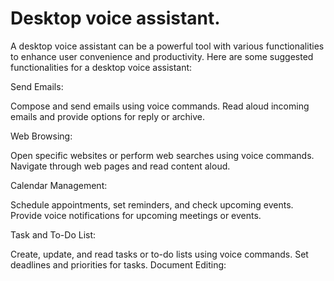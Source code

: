 # Desktop voice assistant. 
 A desktop voice assistant can be a powerful tool with various functionalities to enhance user convenience and productivity. Here are some suggested functionalities for a desktop voice assistant:

Send Emails:

Compose and send emails using voice commands.
Read aloud incoming emails and provide options for reply or archive.

Web Browsing:

Open specific websites or perform web searches using voice commands.
Navigate through web pages and read content aloud.

Calendar Management:

Schedule appointments, set reminders, and check upcoming events.
Provide voice notifications for upcoming meetings or events.

Task and To-Do List:

Create, update, and read tasks or to-do lists using voice commands.
Set deadlines and priorities for tasks.
Document Editing: